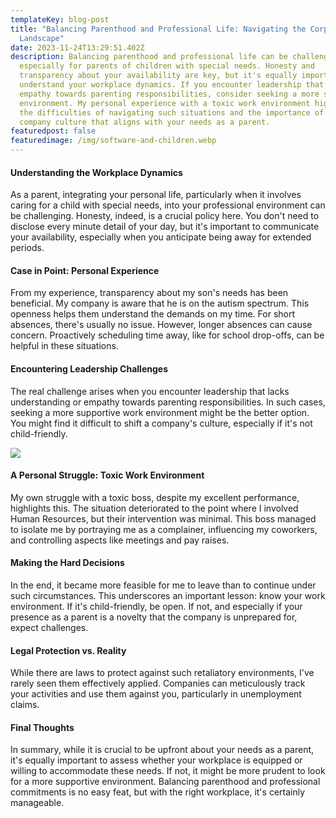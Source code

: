 ```yaml
---
templateKey: blog-post
title: "Balancing Parenthood and Professional Life: Navigating the Corporate
  Landscape"
date: 2023-11-24T13:29:51.402Z
description: Balancing parenthood and professional life can be challenging,
  especially for parents of children with special needs. Honesty and
  transparency about your availability are key, but it's equally important to
  understand your workplace dynamics. If you encounter leadership that lacks
  empathy towards parenting responsibilities, consider seeking a more supportive
  environment. My personal experience with a toxic work environment highlights
  the difficulties of navigating such situations and the importance of finding a
  company culture that aligns with your needs as a parent.
featuredpost: false
featuredimage: /img/software-and-children.webp
---
```



#### Understanding the Workplace Dynamics

As a parent, integrating your personal life, particularly when it involves caring for a child with special needs, into your professional environment can be challenging. Honesty, indeed, is a crucial policy here. You don't need to disclose every minute detail of your day, but it's important to communicate your availability, especially when you anticipate being away for extended periods.

#### Case in Point: Personal Experience

From my experience, transparency about my son's needs has been beneficial. My company is aware that he is on the autism spectrum. This openness helps them understand the demands on my time. For short absences, there's usually no issue. However, longer absences can cause concern. Proactively scheduling time away, like for school drop-offs, can be helpful in these situations.

#### Encountering Leadership Challenges

The real challenge arises when you encounter leadership that lacks understanding or empathy towards parenting responsibilities. In such cases, seeking a more supportive work environment might be the better option. You might find it difficult to shift a company's culture, especially if it's not child-friendly.



![](/img/software-and-children.webp)



#### A Personal Struggle: Toxic Work Environment

My own struggle with a toxic boss, despite my excellent performance, highlights this. The situation deteriorated to the point where I involved Human Resources, but their intervention was minimal. This boss managed to isolate me by portraying me as a complainer, influencing my coworkers, and controlling aspects like meetings and pay raises.

#### Making the Hard Decisions

In the end, it became more feasible for me to leave than to continue under such circumstances. This underscores an important lesson: know your work environment. If it's child-friendly, be open. If not, and especially if your presence as a parent is a novelty that the company is unprepared for, expect challenges.

#### Legal Protection vs. Reality

While there are laws to protect against such retaliatory environments, I've rarely seen them effectively applied. Companies can meticulously track your activities and use them against you, particularly in unemployment claims.

#### Final Thoughts

In summary, while it is crucial to be upfront about your needs as a parent, it's equally important to assess whether your workplace is equipped or willing to accommodate these needs. If not, it might be more prudent to look for a more supportive environment. Balancing parenthood and professional commitments is no easy feat, but with the right workplace, it's certainly manageable.